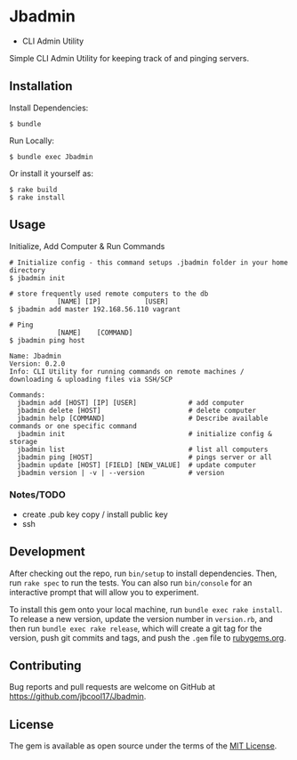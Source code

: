 # Jbadmin
- CLI Admin Utility

Simple CLI Admin Utility for keeping track of and pinging servers.

## Installation

Install Dependencies:

    $ bundle

Run Locally:

    $ bundle exec Jbadmin

Or install it yourself as:

    $ rake build
    $ rake install

## Usage

Initialize, Add Computer & Run Commands
```
# Initialize config - this command setups .jbadmin folder in your home directory
$ jbadmin init

# store frequently used remote computers to the db
            [NAME] [IP]           [USER]   
$ jbadmin add master 192.168.56.110 vagrant

# Ping
            [NAME]    [COMMAND]
$ jbadmin ping host

```

```
Name: Jbadmin
Version: 0.2.0
Info: CLI Utility for running commands on remote machines / downloading & uploading files via SSH/SCP

Commands:
  jbadmin add [HOST] [IP] [USER]             # add computer
  jbadmin delete [HOST]                      # delete computer
  jbadmin help [COMMAND]                     # Describe available commands or one specific command
  jbadmin init                               # initialize config & storage
  jbadmin list                               # list all computers
  jbadmin ping [HOST]                        # pings server or all
  jbadmin update [HOST] [FIELD] [NEW_VALUE]  # update computer
  jbadmin version | -v | --version           # version
```

### Notes/TODO
- create .pub key copy / install public key
- ssh

## Development

After checking out the repo, run `bin/setup` to install dependencies. Then, run `rake spec` to run the tests. You can also run `bin/console` for an interactive prompt that will allow you to experiment.

To install this gem onto your local machine, run `bundle exec rake install`. To release a new version, update the version number in `version.rb`, and then run `bundle exec rake release`, which will create a git tag for the version, push git commits and tags, and push the `.gem` file to [rubygems.org](https://rubygems.org).

## Contributing

Bug reports and pull requests are welcome on GitHub at https://github.com/jbcool17/Jbadmin.


## License

The gem is available as open source under the terms of the [MIT License](http://opensource.org/licenses/MIT).
